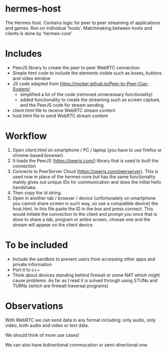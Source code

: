 # hermes-host
The Hermes host. Contains logic for peer to peer streaming of applications and games. Run on individual 'hosts'. Matchmaking between hosts and clients is done by 'hermes-core'


# Includes
- PeerJS library to create the peer to peer WebRTC connection.
- Simple html code to include the elements visible such as boxes, buttons and video window
- JS code adapted from https://jmcker.github.io/Peer-to-Peer-Cue-System/:
    - simplified a lot of the code (removed unnecessary functionality)
    - added functionality to create the streaming such as screen capture, and the PeerJS code for stream sending
- client.html file to receive WebRTC stream content
- host.html file to send WebRTC stream content

# Workflow
1) Open client.html on smartphone / PC / laptop (you have to use firefox or chrome-based browser)
2) It loads the PeerJS (https://peerjs.com/) library that is used to built the connection
3) Connects to PeerServer Cloud (https://peerjs.com/peerserver). This is used now in place of the hermes-core but has the same functionality mainly gives out unique IDs for communication and does the initial hello handshake.
4) Then copy the id string.
5) Open in another tab / browser / device (unfortunately on smartphone you cannot share screen in such way, so use a compatible device) the host.html. In this file paste the ID in the box and press connect. This would initiate the connection to the client and prompt you once that is done to share a tab, program or entire screen, choose one and the stream will appear on the client device.

# To be included
- Include the sandbox to prevent users from accessing other apps and private information
- Port it to c++
- Think about devices standing behind firewall or some NAT which might cause problems. As far as I read it is solved through using STUNs and TURNs (which are firewall traversal programs)

# Observations
With WebRTC we can send data in any format including: only audio, only video, both audio and video or text data. 

We should think of more use cases!

We can also have bidirectional commucation or semi-directional one. 